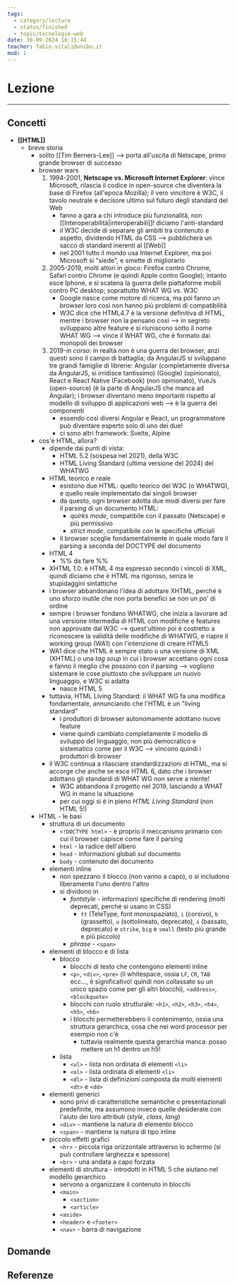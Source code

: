 ```yaml
---
tags:
  - category/lecture
  - status/finished
  - topic/tecnologie-web
date: 30-09-2024 16:15:44
teacher: fabio.vitali@unibo.it
mod: 1
---
```

# Lezione
---
## Concetti
- **[[HTML]]**
	- breve storia
		- solito [[Tim Berners-Lee]] --> porta all'uscita di Netscape, primo grande browser di successo
		- browser wars
			1. 1994-2001, **Netscape vs. Microsoft Internet Explorer**: vince Microsoft, rilascia il codice in open-source che diventerà la base di Firefox (all'epoca Mozilla); il vero vincitore è W3C, il tavolo neutrale e decisore ultimo sul futuro degli standard del Web
				- fanno a gara a chi introduce più funzionalità, non [[Interoperabilità|interoperabili]]! diciamo l'anti-standard
				- il W3C decide di separare gli ambiti tra contenuto e aspetto, dividendo HTML da CSS --> pubblicherà un sacco di standard inerenti al [[Web]]
				- nel 2001 tutto il mondo usa Internet Explorer, ma poi Microsoft si "siede", e smette di migliorarlo
			2. 2005-2019, molti attori in gioco: Firefox contro Chrome, Safari contro Chrome (e quindi Apple contro Google); intanto esce Iphone, e si scatena la guerra delle piattaforme mobili contro PC desktop; soprattutto WHAT WG vs. W3C
				- Google nasce come motore di ricerca, ma poi fanno un browser loro così non hanno più problemi di compatibilità
				- W3C dice che HTML4.7 è la versione definitiva di HTML, mentre i browser non la pensano così --> in segreto sviluppano altre feature e si riuniscono sotto il nome WHAT WG --> vince il WHAT WG, che è formato dai monopoli dei browser
			3. 2019-_in corso_: in realtà non è una guerra dei browser, anzi questi sono il campo di battaglia; da AngularJS si sviluppano tre grandi famiglie di librerie: Angular (completamente diversa da AngularJS, si irridisce tantissimo) (Google) (opinionato), React e React Native (Facebook) (non opinionato), VueJs (open-source) (è la parte di AngularJS che manca ad Angular); i browser diventano meno importanti rispetto al modello di sviluppo di applicazioni web --> è la guerra dei componenti
				- essendo così diversi Angular e React, un programmatore può diventare esperto solo di uno dei due!
				- ci sono altri framework: Svelte, Alpine
		- cos'è HTML, allora?
			- dipende dai punti di vista:
				- HTML 5.2 (sospesa nel 2021), della W3C
				- HTML Living Standard (ultima versione del 2024) del WHATWG
			- HTML teorico e reale
				- esistono due HTML: quello teorico del W3C (o WHATWG), e quello reale implementato dai singoli browser
				- da questo, ogni browser adotta due modi diversi per fare il parsing di un documento HTML:
					- _quirks mode_, compatibile con il passato (Netscape) e più permissivo
					- _strict mode_, compatibile con le specifiche ufficiali
				- il browser sceglie fondamentalmente in quale modo fare il parsing a seconda del DOCTYPE del documento
			- HTML 4
				- %% da fare %%
			- XHTML 1.0: è HTML 4 ma espresso secondo i vincoli di XML, quindi diciamo che è HTML ma rigoroso, senza le stupidaggini sintattiche
			- i browser abbandonano l'idea di adottare XHTML, perché è uno sforzo inutile che non porta benefici se non un po' di ordine
			- sempre i browser fondano WHATWG, che inizia a lavorare ad una versione intermedia di HTML con modifiche e features non approvate dal W3C --> quest'ultimo poi è costretto a riconoscere la validità delle modifiche di WHATWG, e riapre il working group (WA1) con l'intenzione di creare HTML5
			- WA1 dice che HTML è sempre stato o una versione di XML (XHTML) o una _tag soup_ in cui i browser accettano ogni cosa e fanno il meglio che possono con il parsing --> vogliono sistemare le cose piuttosto che sviluppare un nuovo linguaggio, e W3C si adatta
				- nasce HTML 5
			- tuttavia, HTML Living Standard: il WHAT WG fa una modifica fondamentale, annunciando che l'HTML è un "living standard"
				- i produttori di browser autonomamente adottano nuove feature
				- viene quindi cambiato completamente il modello di sviluppo del linguaggio, non più democratico e sistematico come per il W3C --> vincono quindi i produttori di browser
			- il W3C continua a rilasciare standardizzazioni di HTML, ma si accorge che anche se esce HTML 6, dato che i browser adottano gli standardi di WHAT WG non serve a niente!
				- W3C abbandona il progetto nel 2019, lasciando a WHAT WG in mano la situazione
				- per cui oggi si è in pieno _HTML Living Standard_ (non HTML 5!)
		- HTML - le basi
			- struttura di un documento
				- `<!DOCTYPE html>` - è proprio il meccanismo primario con cui il browser capisce come fare il parsing
				- `html` - la radice dell'albero
				- `head` - informazioni globali sul documento
				- `body` - contenuto del documento
			- elementi inline
				- non spezzano il blocco (non vanno a capo), o si includono liberamente l'uno dentro l'altro
				- si dividono in
					- _fontstyle_ - informazioni specifiche di rendering (molti deprecati, perché si usano in CSS)
						- `tt` (TeleType, font monospaziato), `i` (corsivo), `b` (grassetto), `u` (sottolineato, deprecato), `s` (bassato, deprecato) e `strike`, `big` e `small` (testo più grande e più piccolo)
					- _phrase_ - `<span>`
			- elementi di blocco e di lista
				- blocco
					- blocchi di testo che contengono elementi inline
					- `<p>`, `<div>`, `<pre>` (il whitespace, ossia `LF`, `CR`, `TAB` ecc..., è significativo! quindi non collassato su un unico spazio come per gli altri blocchi), `<address>`, `<blockquote>`
					- blocchi con ruolo strutturale: `<h1>`, `<h2>`, `<h3>`, `<h4>`, `<h5>`, `<h6>`
					- i blocchi permetterebbero il contenimento, ossia una struttura gerarchica, cosa che nei word processor per esempio non c'è
						- tuttavia realmente questa gerarchia manca: posso mettere un h1 dentro un h5!
				- lista
					- `<ul>` - lista non ordinata di elementi `<li>`
					- `<ol>` - lista ordinata di elementi `<li>`
					- `<dl>` - lista di definizioni composta da molti elementi `<dt>` e `<dd>`
			- elementi generici
				- sono privi di caratteristiche semantiche o presentazionali predefinite, ma assumono invece quelle desiderate con l'aiuto dei loro attributi (_style_, _class_, _lang_)
				- `<div>` - mantiene la natura di elemento blocco
				- `<span>` - mantiene la natura di tipo inline
			- piccolo effetti grafici
				- `<hr>` - piccola riga orizzontale attraverso lo schermo (si può controllare larghezza e spessore)
				- `<br>` - una andata a capo forzata
			- elementi di struttura - introdotti in HTML 5 che aiutano nel modello gerarchico
				- servono a organizzare il contenuto in blocchi
				- `<main>`
					- `<section>`
					- `<article>`
				- `<aside>`
				- `<header>` e `<footer>`
				- `<nav>` - barra di navigazione

## Domande

## Referenze
